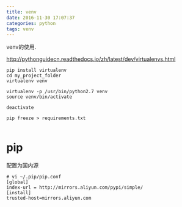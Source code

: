 ```yaml
---
title: venv
date: 2016-11-30 17:07:37
categories: python
tags: venv
---
```


venv的使用.  

<!-- more -->
http://pythonguidecn.readthedocs.io/zh/latest/dev/virtualenvs.html  

```
pip install virtualenv
cd my_project_folder
virtualenv venv

virtualenv -p /usr/bin/python2.7 venv
source venv/bin/activate

deactivate
```

```
pip freeze > requirements.txt


```


# pip
配置为国内源  


```
# vi ~/.pip/pip.conf
[global]
index-url = http://mirrors.aliyun.com/pypi/simple/
[install]
trusted-host=mirrors.aliyun.com
```








